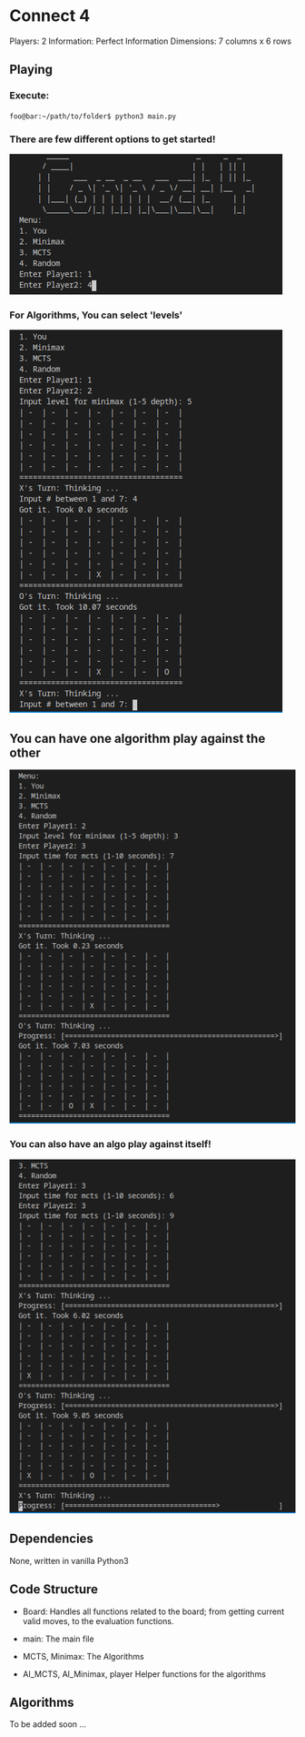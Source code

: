 # Connect 4
Players: 2
Information: Perfect Information
Dimensions: 7 columns x 6 rows

## Playing
### Execute:
`foo@bar:~/path/to/folder$ python3 main.py`

### There are few different options to get started!
![Main Menu](./Images/Menu.png)

### For Algorithms, You can select 'levels'
![Minimax Levels](./Images/MinimaxLevels.png)

## You can have one algorithm play against the other
![Minimax vs MCTS](./Images/MinimaxVMCTS.png)

### You can also have an algo play against itself!
![MCTS vs MCTS](./Images/MCTSvMCTS.png)

## Dependencies
None, written in vanilla Python3

## Code Structure
- Board:
    Handles all functions related to the board; from getting current valid moves, to the evaluation functions.

- main:
    The main file
- MCTS, Minimax:
    The Algorithms
- AI_MCTS, AI_Minimax, player
    Helper functions for the algorithms

## Algorithms
To be added soon ...
